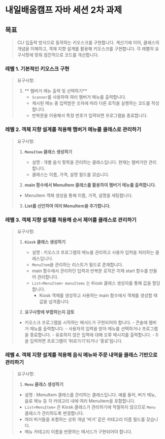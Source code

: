 # 내일배움캠프 자바 세션 2차 과제

## 목표
> CLI 입출력 방식으로 동작하는 키오스크를 구현합니다.
> 계산기에 이어, 클래스의 개념을 이해하고, 객체 지향 설계를 활용해 키오스크를 구현합니다.
> 각 레벨의 요구사항에 맞춰 점진적으로 코드를 개선합니다.

### 레벨 1. 기본적인 키오스크 구현
> 요구사항:
>
> 1. ** 햄버거 메뉴 출력 및 선택하기**
>    - `Scanner`를 사용하여 여러 햄버거 메뉴를 출력합니다.
>    - 제시된 메뉴 중 입력받은 숫자에 따라 다른 로직을 실행하는 코드를 작성합니다.
>    - 반복문을 이용해서 특정 번호가 입력되면 프로그램을 종료합니다.

### 레벨 2. 객체 지향 설계를 적용해 햄버거 메뉴를 클래스로 관리하기
> 요구사항:
>
> 1. **`MenuItem` 클래스 생성하기**
>    - 설명 : 개별 음식 항목을 관리하는 클래스입니다. 현재는 햄버거만 관리합니다.
>    - 클래스는 이름, 가격, 설명 필드를 갖습니다.
>
> 2. **main 함수에서 MenuItem 클래스를 활용하여 햄버거 메뉴를 출력합니다.**
>   - MenuItem 객체 생성을 통해 이름, 가격, 설명을 세팅합니다.
> 
> 3. **List를 선언하여 여러 MenuItem을 추가합니다.**
>

### 레벨 3. 객체 지향 설계를 적용해 순서 제어를 클래스로 관리하기
> 요구사항:
>
> 1. **`Kiosk` 클래스 생성하기**
>    - 설명 : 키오스크 프로그램의 메뉴를 관리하고 사용자 입력을 처리하는 클래스입니다.
>    - `MenuItem`을 관리하는 리스트가 필드로 존재합니다.
>    - main 함수에서 관리하던 입력과 반복문 로직은 이제 start 함수를 만들어 관리합니다.
>    - `List<MenuItem> menuItems` 는 Kiosk 클래스 생성자를 통해 값을 할당합니다.
>      - Kiosk 객체를 생성하고 사용하는 main 함수에서 객체를 생성할 때 값을 넘겨줍니다.
>
> 2. **요구사항에 부합하는지 검토**
>   -  키오스크 프로그램을 시작하는 메서드가 구현되어야 합니다.
>     - 콘솔에 햄버거 메뉴를 출력합니다.
>     - 사용자의 입력을 받아 메뉴를 선택하거나 프로그램을 종료합니다.
>     - 유효하지 않은 입력에 대해 오류 메시지를 출력합니다.
>     - 0을 입력하면 프로그램이 ‘뒤로가기’되거나 ‘종료’됩니다.

### 레벨 4. 객체 지향 설계를 적용해 음식 메뉴와 주문 내역을 클래스 기반으로 관리하기
> 요구사항:
>
> 1. **`Menu` 클래스 생성하기**
> - 설명 : MenuItem 클래스를 관리하는 클래스입니다.
    예를 들어, 버거 메뉴, 음료 메뉴 등 각 카테고리 내에 여러 MenuItem을 포함합니다.
> - `List<MenuItem>` 은 Kiosk 클래스가 관리하기에 적절하지 않으므로 `Menu` 클래스가 관리하도록 변경합니다.
> - 여러 버거들을 포함하는 상위 개념 ‘버거’ 같은 카테고리 이름 필드를 갖습니다.
> - 메뉴 카테고리 이름을 반환하는 메서드가 구현되어야 합니다.


